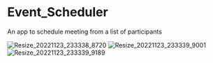 # Event_Scheduler
An app to schedule meeting from a list of participants


![Resize_20221123_233338_8720](https://user-images.githubusercontent.com/61861177/203619964-91782082-98e1-4e79-9420-7a4993681d2f.jpg)
![Resize_20221123_233339_9001](https://user-images.githubusercontent.com/61861177/203619973-ebeb6fea-7623-4fc3-8cba-42ed8e7116ec.jpg)
![Resize_20221123_233339_9189](https://user-images.githubusercontent.com/61861177/203619979-1826761e-6828-4c08-851c-5fdf5622daec.jpg)
